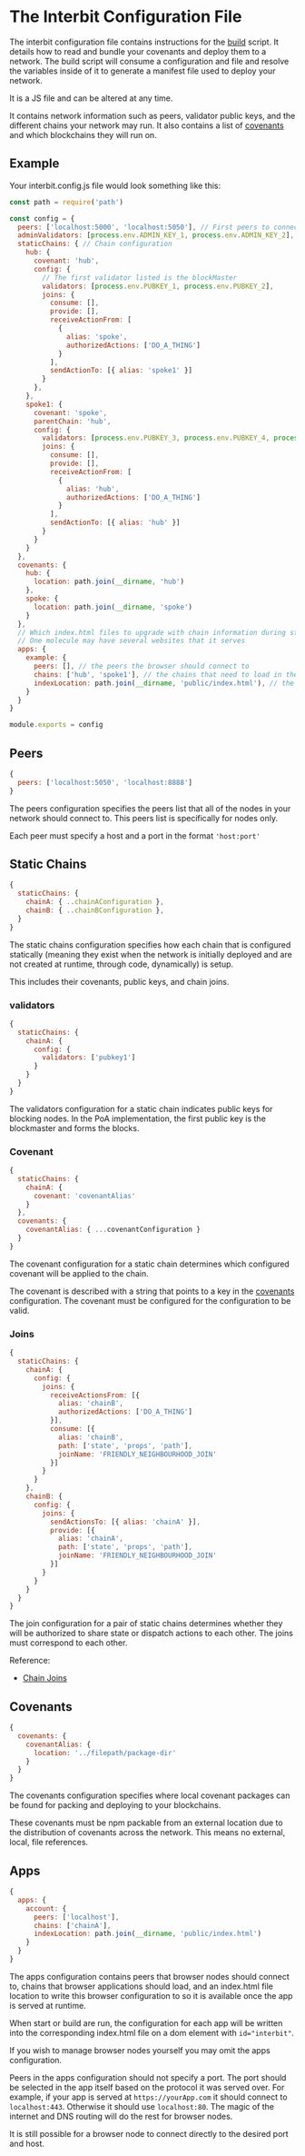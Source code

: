 # The Interbit Configuration File

The interbit configuration file contains instructions for the
[build](build.md) script. It details how to read and bundle your
covenants and deploy them to a network. The build script will consume a
configuration and file and resolve the variables inside of it to
generate a manifest file used to deploy your network.

It is a JS file and can be altered at any time.

It contains network information such as peers, validator public keys,
and the different chains your network may run. It also contains a list
of [covenants](/key-concepts/covenants.adoc) and which blockchains they
will run on.


## Example

Your interbit.config.js file would look something like this:

```js
const path = require('path')

const config = {
  peers: ['localhost:5000', 'localhost:5050'], // First peers to connect to
  adminValidators: [process.env.ADMIN_KEY_1, process.env.ADMIN_KEY_2], // Deployment pubkeys for the root node
  staticChains: { // Chain configuration
    hub: {
      covenant: 'hub',
      config: {
        // The first validator listed is the blockMaster
        validators: [process.env.PUBKEY_1, process.env.PUBKEY_2],
        joins: {
          consume: [],
          provide: [],
          receiveActionFrom: [
            {
              alias: 'spoke',
              authorizedActions: ['DO_A_THING']
            }
          ],
          sendActionTo: [{ alias: 'spoke1' }]
        }
      },
    },
    spoke1: {
      covenant: 'spoke',
      parentChain: 'hub',
      config: {
        validators: [process.env.PUBKEY_3, process.env.PUBKEY_4, process.env.PUBKEY_5],
        joins: {
          consume: [],
          provide: [],
          receiveActionFrom: [
            {
              alias: 'hub',
              authorizedActions: ['DO_A_THING']
            }
          ],
          sendActionTo: [{ alias: 'hub' }]
        }
      }
    }
  },
  covenants: {
    hub: {
      location: path.join(__dirname, 'hub')
    },
    spoke: {
      location: path.join(__dirname, 'spoke')
    }
  },
  // Which index.html files to upgrade with chain information during start/build/deploy
  // One molecule may have several websites that it serves
  apps: {
    example: {
      peers: [], // the peers the browser should connect to
      chains: ['hub', 'spoke1'], // the chains that need to load in the browser
      indexLocation: path.join(__dirname, 'public/index.html'), // the index.html to update with the app info
    }
  }
}

module.exports = config
```

## Peers

```js
{
  peers: ['localhost:5050', 'localhost:8888']
}
```

The peers configuration specifies the peers list that all of the nodes
in your network should connect to. This peers list is specifically for
nodes only.

Each peer must specify a host and a port in the format `'host:port'`

## Static Chains

```js
{
  staticChains: {
    chainA: { ..chainAConfiguration },
    chainB: { ..chainBConfiguration },
  }
}
```

The static chains configuration specifies how each chain that is
configured statically (meaning they exist when the network is initially
deployed and are not created at runtime, through code, dynamically) is
setup.

This includes their covenants, public keys, and chain joins.

### validators

```js
{
  staticChains: {
    chainA: {
      config: {
        validators: ['pubkey1']
      }
    }
  }
}
```

The validators configuration for a static chain indicates public keys
for blocking nodes. In the PoA implementation, the first public key is
the blockmaster and forms the blocks.


### Covenant

```js
{
  staticChains: {
    chainA: {
      covenant: 'covenantAlias'
    }
  },
  covenants: {
    covenantAlias: { ...covenantConfiguration }
  }
}
```

The covenant configuration for a static chain determines which
configured covenant will be applied to the chain.

The covenant is described with a string that points to a key in the
[covenants](#covenants) configuration. The covenant must be configured
for the configuration to be valid.

### Joins

```js
{
  staticChains: {
    chainA: {
      config: {
        joins: {
          receiveActionsFrom: [{
            alias: 'chainB',
            authorizedActions: ['DO_A_THING']
          }],
          consume: [{
            alias: 'chainB',
            path: ['state', 'props', 'path'],
            joinName: 'FRIENDLY_NEIGHBOURHOOD_JOIN'
          }]
        }
      }
    },
    chainB: {
      config: {
        joins: {
          sendActionsTo: [{ alias: 'chainA' }],
          provide: [{
            alias: 'chainA',
            path: ['state', 'props', 'path'],
            joinName: 'FRIENDLY_NEIGHBOURHOOD_JOIN'
          }]
        }
      }
    }
  }
}
```

The join configuration for a pair of static chains determines whether
they will be authorized to share state or dispatch actions to each
other. The joins must correspond to each other.

Reference:
 - [Chain Joins](/architecture/chain_joins.adoc)


## Covenants

```js
{
  covenants: {
    covenantAlias: {
      location: '../filepath/package-dir'
    }
  }
}
```

The covenants configuration specifies where local covenant packages can
be found for packing and deploying to your blockchains.

These covenants must be npm packable from an external location due to
the distribution of covenants across the network. This means no
external, local, file references.

## Apps

```js
{
  apps: {
    account: {
      peers: ['localhost'],
      chains: ['chainA'],
      indexLocation: path.join(__dirname, 'public/index.html')
    }
  }
}
```

The apps configuration contains peers that browser nodes should connect
to, chains that browser applications should load, and an index.html file
location to write this browser configuration to so it is available once
the app is served at runtime.

When start or build are run, the configuration for each app will be
written into the corresponding index.html file on a dom element with
`id="interbit"`.

If you wish to manage browser nodes yourself you may omit the apps
configuration.

Peers in the apps configuration should not specify a port. The port
should be selected in the app itself based on the protocol it was served
over. For example, if your app is served at `https://yourApp.com` it
should connect to `localhost:443`. Otherwise it should use `localhost:80`.
The magic of the internet and DNS routing will do the rest for browser
nodes.

It is still possible for a browser node to connect directly to the
desired port and host.
